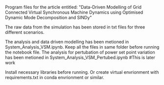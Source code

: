 Program files for the article entitled: "Data-Driven Modelling of Grid Connected Virtual Synchronous Machine Dynamics using Optimised Dynamic Mode Decomposition and SINDy"

The raw data from the simulation has been  stored in txt files for three different scenarios.

The analysis and data driven modelling has been metioned in System_Analysis_VSM.ipynb. 
Keep all the files in same folder before running the notebook file.
The analysis for pertubation of power set point variation has been metioned in System_Analysis_VSM_Pertubed.ipynb #This is later work

Install necessary libraries before running. Or create virtual envrionment with requirements.txt in conda envrionment or similar.
